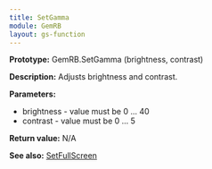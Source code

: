 ```yaml
---
title: SetGamma
module: GemRB
layout: gs-function
---
```


**Prototype:** GemRB.SetGamma (brightness, contrast)

**Description:** Adjusts brightness and contrast.

**Parameters:**
  * brightness - value must be 0 ... 40
  * contrast   - value must be 0 ... 5

**Return value:** N/A

**See also:** [SetFullScreen](SetFullScreen.md)

